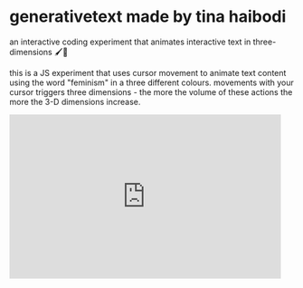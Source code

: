 
# generativetext made by tina haibodi
an interactive coding experiment that animates interactive text in three-dimensions 🖌🎈

this is a JS experiment that uses cursor movement to animate text content using the word "feminism" in a three different colours. movements with your cursor triggers three dimensions - the more the volume of these actions the more the 3-D dimensions increase. 

<iframe src="https://giphy.com/embed/yvAbkgvZr8BbmZopo2" width="480" height="290" frameBorder="0" class="giphy-embed" allowFullScreen></iframe><p><a href="https://giphy.com/gifs/yvAbkgvZr8BbmZopo2"></a></p>


